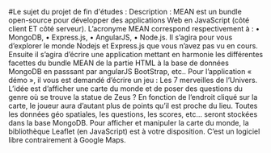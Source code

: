 #Le sujet du projet de fin d'études :
Description : MEAN est un bundle open-source pour développer des applications Web en JavaScript (côté client ET côté serveur). 
L’acronyme MEAN correspond respectivement à :
• MongoDB,
• Express.js,
• AngularJS,
• Node.js.
Il s’agira pour vous d’explorer le monde Nodejs et Express.js que vous n’avez pas vu en cours. 
Ensuite il s’agira d’écrire une application mettant en harmonie les différentes facettes du bundle MEAN de la partie HTML à la base de données MongoDB en passsant par angularJS BootStrap, etc.. Pour l’application « démo », il vous est demandé d’écrire un jeu : Les 7 merveilles de l’Univers. 
L’idée est d’afficher une carte du monde et de poser des questions du genre où se trouve la statue de Zeus ? En fonction de l’endroit cliqué sur la carte, le joueur aura d’autant plus de points qu’il est proche du lieu. Toutes les données géo spatiales, les questions, les scores, etc… seront stockées dans la base MongoDB.
Pour afficher et manipuler la carte du monde, la bibliothèque Leaflet (en JavaScript) est à votre disposition. 
C’est un logiciel libre contrairement à Google Maps.

